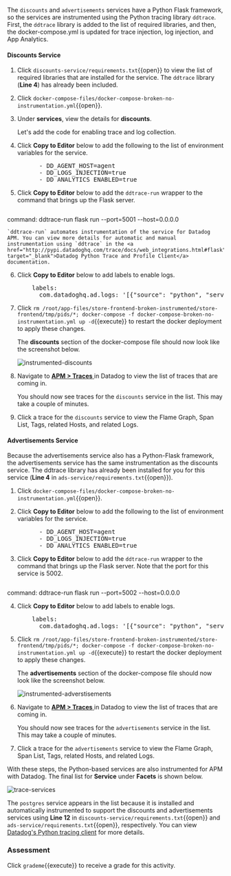 The `discounts` and `advertisements` services have a Python Flask framework, so the services are instrumented using the Python tracing library `ddtrace`. First, the `ddtrace` library is added to the list of required libraries, and then, the docker-compose.yml is updated for trace injection, log injection, and App Analytics.

#### Discounts Service

1. Click `discounts-service/requirements.txt`{{open}} to view the list of required libraries that are installed for the service. The `ddtrace` library (**Line 4**) has already been included.

2. Click `docker-compose-files/docker-compose-broken-no-instrumentation.yml`{{open}}. 

3. Under **services**, view the details for **discounts**. <p> Let's add the code for enabling trace and log collection.

4. Click **Copy to Editor** below to add the following to the list of environment variables for the service.

    <pre class="file" data-filename="docker-compose-broken-no-instrumentation.yml" data-target="insert" data-marker="# add discounts env variables">
         - DD_AGENT_HOST=agent
         - DD_LOGS_INJECTION=true
         - DD_ANALYTICS_ENABLED=true</pre>

5. Click **Copy to Editor** below to add the `ddtrace-run` wrapper to the command that brings up the Flask server. 

    <pre class="file" data-filename="docker-compose-broken-no-instrumentation.yml" data-target="insert" data-marker="command: flask run --port=5001 --host=0.0.0.0">
command: ddtrace-run flask run --port=5001 --host=0.0.0.0</pre>  

    `ddtrace-run` automates instrumentation of the service for Datadog APM. You can view more details for automatic and manual instrumentation using `ddtrace` in the <a href="http://pypi.datadoghq.com/trace/docs/web_integrations.html#flask" target="_blank">Datadog Python Trace and Profile Client</a> documentation.


6. Click **Copy to Editor** below to add labels to enable logs. 

    <pre class="file" data-filename="docker-compose-broken-no-instrumentation.yml" data-target="insert" data-marker="# add discounts log labels">
       labels:
         com.datadoghq.ad.logs: '[{"source": "python", "service": "discounts-service"}]'</pre>

7. Click `rm /root/app-files/store-frontend-broken-instrumented/store-frontend/tmp/pids/*; docker-compose -f docker-compose-broken-no-instrumentation.yml up -d`{{execute}} to restart the docker deployment to apply these changes. <p> The **discounts** section of the docker-compose file should now look like the screenshot below. <p> ![instrumented-discounts](instrumentapp2/assets/instrumented-discounts.png)

8. Navigate to <a href="https://app.datadoghq.com/apm/traces" target="_datadog">**APM > Traces** </a> in Datadog to view the list of traces that are coming in. <p> You should now see traces for the `discounts` service in the list. This may take a couple of minutes.

9. Click a trace for the `discounts` service to view the Flame Graph, Span List, Tags, related Hosts, and related Logs.

#### Advertisements Service

Because the advertisements service also has a Python-Flask framework, the advertisements service has the same instrumentation as the discounts service. The ddtrace library has already been installed for you for this service (**Line 4** in `ads-service/requirements.txt`{{open}}).

1. Click `docker-compose-files/docker-compose-broken-no-instrumentation.yml`{{open}}. 

2. Click **Copy to Editor** below to add the following to the list of environment variables for the service. 

    <pre class="file" data-filename="docker-compose-broken-no-instrumentation.yml" data-target="insert" data-marker="# add ads env variables">
         - DD_AGENT_HOST=agent
         - DD_LOGS_INJECTION=true
         - DD_ANALYTICS_ENABLED=true</pre>

3. Click **Copy to Editor** below to add the `ddtrace-run` wrapper to the command that brings up the Flask server. Note that the port for this service is 5002. 

    <pre class="file" data-filename="docker-compose-broken-no-instrumentation.yml" data-target="insert" data-marker="command: flask run --port=5002 --host=0.0.0.0">
command: ddtrace-run flask run --port=5002 --host=0.0.0.0</pre> 

4. Click **Copy to Editor** below to add labels to enable logs. 

    <pre class="file" data-filename="docker-compose-broken-no-instrumentation.yml" data-target="insert" data-marker="# add ads log labels">
       labels:
         com.datadoghq.ad.logs: '[{"source": "python", "service": "advertisements-service"}]'</pre>

5. Click `rm /root/app-files/store-frontend-broken-instrumented/store-frontend/tmp/pids/*; docker-compose -f docker-compose-broken-no-instrumentation.yml up -d`{{execute}} to restart the docker deployment to apply these changes. <p> The **advertisements** section of the docker-compose file should now look like the screenshot below. <p> ![instrumented-adverstisements](instrumentapp2/assets/instrumented-advertisements.png)

6. Navigate to <a href="https://app.datadoghq.com/apm/traces" target="_datadog">**APM > Traces** </a> in Datadog to view the list of traces that are coming in. <p> You should now see traces for the `advertisements` service in the list. This may take a couple of minutes.

7. Click a trace for the `advertisements` service to view the Flame Graph, Span List, Tags, related Hosts, and related Logs.

With these steps, the Python-based services are also instrumented for APM with Datadog. The final list for **Service** under **Facets** is shown below.

![trace-services](instrumentapp2/assets/trace-allservices.png)

The `postgres` service appears in the list because it is installed and automatically instrumented to support the discounts and advertisements services using **Line 12** in `discounts-service/requirements.txt`{{open}} and `ads-service/requirements.txt`{{open}}, respectively. You can view <a href="http://pypi.datadoghq.com/trace/docs/db_integrations.html#module-ddtrace.contrib.psycopg" target="_blank"> Datadog's Python tracing client</a> for more details. 


### Assessment
Click `grademe`{{execute}} to receive a grade for this activity.